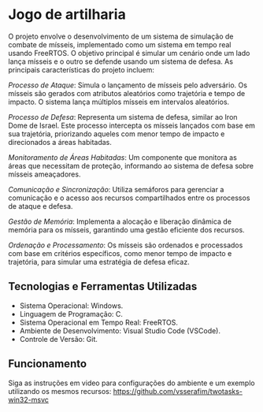 # Jogo de artilharia

O projeto envolve o desenvolvimento de um sistema de simulação de combate de mísseis, implementado como um sistema em tempo real usando FreeRTOS. O objetivo principal é simular um cenário onde um lado lança mísseis e o outro se defende usando um sistema de defesa. As principais características do projeto incluem:

*Processo de Ataque*: Simula o lançamento de mísseis pelo adversário. Os mísseis são gerados com atributos aleatórios como trajetória e tempo de impacto. O sistema lança múltiplos mísseis em intervalos aleatórios.

*Processo de Defesa*: Representa um sistema de defesa, similar ao Iron Dome de Israel. Este processo intercepta os mísseis lançados com base em sua trajetória, priorizando aqueles com menor tempo de impacto e direcionados a áreas habitadas.

*Monitoramento de Áreas Habitadas*: Um componente que monitora as áreas que necessitam de proteção, informando ao sistema de defesa sobre mísseis ameaçadores.

*Comunicação e Sincronização*: Utiliza semáforos para gerenciar a comunicação e o acesso aos recursos compartilhados entre os processos de ataque e defesa.

*Gestão de Memória*: Implementa a alocação e liberação dinâmica de memória para os mísseis, garantindo uma gestão eficiente dos recursos.

*Ordenação e Processamento*: Os mísseis são ordenados e processados com base em critérios específicos, como menor tempo de impacto e trajetória, para simular uma estratégia de defesa eficaz.

## Tecnologias e Ferramentas Utilizadas

- Sistema Operacional: Windows.
- Linguagem de Programação: C.
- Sistema Operacional em Tempo Real: FreeRTOS.
- Ambiente de Desenvolvimento: Visual Studio Code (VSCode).
- Controle de Versão: Git.

## Funcionamento

Siga as instruções em video para configurações do ambiente e um exemplo utilizando os mesmos recursos:
https://github.com/vsserafim/twotasks-win32-msvc

